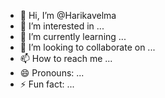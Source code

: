 - 👋 Hi, I’m @Harikavelma
- 👀 I’m interested in ...
- 🌱 I’m currently learning ...
- 💞️ I’m looking to collaborate on ...
- 📫 How to reach me ...
- 😄 Pronouns: ...
- ⚡ Fun fact: ...

<!---
Harikavelma/Harikavelma is a ✨ special ✨ repository because its `README.md` (this file) appears on your GitHub profile.
You can click the Preview link to take a look at your changes.
--->
